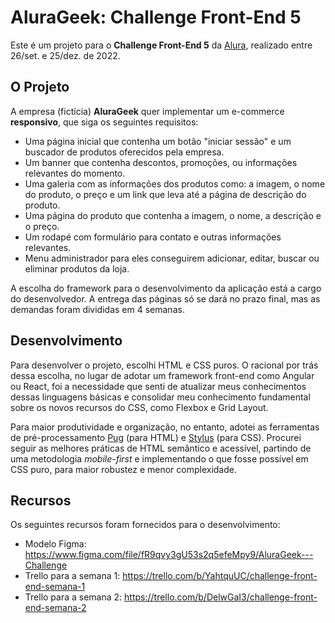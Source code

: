 # AluraGeek: Challenge Front-End 5
 Este é um projeto para o **Challenge Front-End 5** da [Alura](https://www.alura.com.br), realizado entre 26/set. e 25/dez. de 2022.

 ## O Projeto
 A empresa (fictícia) **AluraGeek** quer implementar um e-commerce **responsivo**, que siga os seguintes requisitos:
- Uma página inicial que contenha um botão "iniciar sessão" e um buscador de produtos oferecidos pela empresa.
- Um banner que contenha descontos, promoções, ou informações relevantes do momento.
- Uma galeria com as informações dos produtos como: a imagem, o nome do produto, o preço e um link que leva até a página de descrição do produto.
- Uma página do produto que contenha a imagem, o nome, a descrição e o preço.
- Um rodapé com formulário para contato e outras informações relevantes.
- Menu administrador para eles conseguirem adicionar, editar, buscar ou eliminar produtos da loja.

A escolha do framework para o desenvolvimento da aplicação está a cargo do desenvolvedor. A entrega das páginas só se dará no prazo final, mas as demandas foram divididas em 4 semanas.

## Desenvolvimento
Para desenvolver o projeto, escolhi HTML e CSS puros. O racional por trás dessa escolha, no lugar de adotar um framework front-end como Angular ou React, foi a necessidade que senti de atualizar meus conhecimentos dessas linguagens básicas e consolidar meu conhecimento fundamental sobre os novos recursos do CSS, como Flexbox e Grid Layout.

Para maior produtividade e organização, no entanto, adotei as ferramentas de pré-processamento [Pug](https://pugjs.org/) (para HTML) e [Stylus](https://stylus-lang.com/) (para CSS). Procurei seguir as melhores práticas de HTML semântico e acessível, partindo de uma metodologia *mobile-first* e implementando o que fosse possível em CSS puro, para maior robustez e menor complexidade.

## Recursos
Os seguintes recursos foram fornecidos para o desenvolvimento:
- Modelo Figma: https://www.figma.com/file/fR9qvy3gU53s2q5efeMpy9/AluraGeek---Challenge
- Trello para a semana 1: https://trello.com/b/YahtquUC/challenge-front-end-semana-1
- Trello para a semana 2: https://trello.com/b/DelwGaI3/challenge-front-end-semana-2

